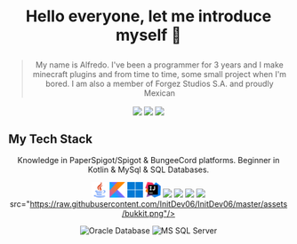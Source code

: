 # <p align="center"> Hello everyone, let me introduce myself 👋 <p/>

  <blockquote>
   <p align="center"> My name is Alfredo. I've been a programmer for 3 years and I make minecraft plugins and from time to time, some small project when I'm bored. I am also a member of Forgez Studios S.A. and proudly Mexican
     <p/>
       </blockquote>
 <div align="center">
    <img src="https://komarev.com/ghpvc/?username=xpyronv&color=blue" align="center">
   <img src="https://img.shields.io/static/v1?label=Discord&message=xpyron_%230001&color=blue&style=for-the-badge" align="center">
   <img src="https://img.shields.io/twitter/follow/xpyron_?color=blue&label=Twitter&logo=brunoohdev&style=for-the-badge" align="center">
 </div>
 
 ## My Tech Stack
 
 <p>
<div align="center"> 
Knowledge in PaperSpigot/Spigot & BungeeCord platforms. Beginner in Kotlin & MySql & SQL Databases.
  
<img width=28 height="auto" src="https://raw.githubusercontent.com/InitDev06/InitDev06/master/assets/java.png"/> <img width=28 height="auto" src="https://raw.githubusercontent.com/InitDev06/InitDev06/master/assets/kotlin-logo.png"/> <img width=28 height="auto" src="https://raw.githubusercontent.com/InitDev06/InitDev06/master/assets/windows.png"/> <img width=28 height="auto" src="https://raw.githubusercontent.com/InitDev06/InitDev06/master/assets/idea.png"/> <img width=28 height="auto" src="https://raw.githubusercontent.com/InitDev06/InitDev06/master/assets/vscode.png"/> <img width=28 height="auto" src="https://raw.githubusercontent.com/InitDev06/InitDev06/master/assets/git.png"/> <img width=28 height="auto" src="https://raw.githubusercontent.com/InitDev06/InitDev06/master/assets/papermc.png"/> <img width=28 height="auto" 
src="https://raw.githubusercontent.com/InitDev06/InitDev06/master/assets/spigotmc.png"/>
src="https://raw.githubusercontent.com/InitDev06/InitDev06/master/assets/bukkit.png"/>
</div>
<p/>

 <div align="center">

![Oracle Database](http://img.shields.io/badge/-Oracle-DD0031?style=flat-square&logo=oracle)
![MS SQL Server](http://img.shields.io/badge/-MS%20SQL%20Server-CC2927?style=flat-square&logo=microsoft-sql-server&logoColor=ffffff)

</div>


